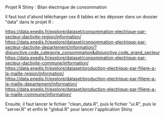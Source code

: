 Projet R Shiny : Bilan électrique de consommation

Il faut tout d'abord télécharger ces 6 tables et les déposer dans un dossier "data" dans le projet R :

https://data.enedis.fr/explore/dataset/consommation-electrique-par-secteur-dactivite-region/information/
https://data.enedis.fr/explore/dataset/consommation-electrique-par-secteur-dactivite-departement/information/?disjunctive.code_categorie_consommation&disjunctive.code_grand_secteur
https://data.enedis.fr/explore/dataset/consommation-electrique-par-secteur-dactivite-commune/information/
https://data.enedis.fr/explore/dataset/production-electrique-par-filiere-a-la-maille-region/information/
https://data.enedis.fr/explore/dataset/production-electrique-par-filiere-a-la-maille-departement/information/
https://data.enedis.fr/explore/dataset/production-electrique-par-filiere-a-la-maille-commune/information/

Ensuite, il faut lancer le fichier "clean_data.R", puis le fichier "ui.R", puis le "server.R" et enfin le "global.R" pour lancer l'application Shiny
